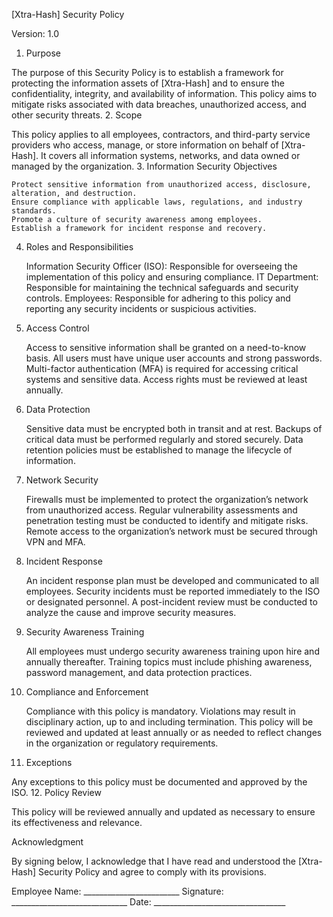 [Xtra-Hash] Security Policy

Version: 1.0

1. Purpose

The purpose of this Security Policy is to establish a framework for protecting the information assets of [Xtra-Hash] and to ensure the confidentiality, integrity, and availability of information. This policy aims to mitigate risks associated with data breaches, unauthorized access, and other security threats.
2. Scope

This policy applies to all employees, contractors, and third-party service providers who access, manage, or store information on behalf of [Xtra-Hash]. It covers all information systems, networks, and data owned or managed by the organization.
3. Information Security Objectives

    Protect sensitive information from unauthorized access, disclosure, alteration, and destruction.
    Ensure compliance with applicable laws, regulations, and industry standards.
    Promote a culture of security awareness among employees.
    Establish a framework for incident response and recovery.

4. Roles and Responsibilities

    Information Security Officer (ISO): Responsible for overseeing the implementation of this policy and ensuring compliance.
    IT Department: Responsible for maintaining the technical safeguards and security controls.
    Employees: Responsible for adhering to this policy and reporting any security incidents or suspicious activities.

5. Access Control

    Access to sensitive information shall be granted on a need-to-know basis.
    All users must have unique user accounts and strong passwords.
    Multi-factor authentication (MFA) is required for accessing critical systems and sensitive data.
    Access rights must be reviewed at least annually.

6. Data Protection

    Sensitive data must be encrypted both in transit and at rest.
    Backups of critical data must be performed regularly and stored securely.
    Data retention policies must be established to manage the lifecycle of information.

7. Network Security

    Firewalls must be implemented to protect the organization’s network from unauthorized access.
    Regular vulnerability assessments and penetration testing must be conducted to identify and mitigate risks.
    Remote access to the organization’s network must be secured through VPN and MFA.

8. Incident Response

    An incident response plan must be developed and communicated to all employees.
    Security incidents must be reported immediately to the ISO or designated personnel.
    A post-incident review must be conducted to analyze the cause and improve security measures.

9. Security Awareness Training

    All employees must undergo security awareness training upon hire and annually thereafter.
    Training topics must include phishing awareness, password management, and data protection practices.

10. Compliance and Enforcement

    Compliance with this policy is mandatory. Violations may result in disciplinary action, up to and including termination.
    This policy will be reviewed and updated at least annually or as needed to reflect changes in the organization or regulatory requirements.

11. Exceptions

Any exceptions to this policy must be documented and approved by the ISO.
12. Policy Review

This policy will be reviewed annually and updated as necessary to ensure its effectiveness and relevance.

Acknowledgment

By signing below, I acknowledge that I have read and understood the [Xtra-Hash] Security Policy and agree to comply with its provisions.

Employee Name: ________________________
Signature: _____________________________
Date: _________________________________
